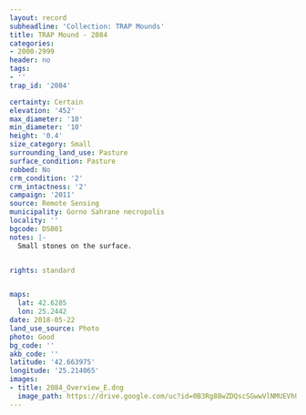 ```yaml
---
layout: record
subheadline: 'Collection: TRAP Mounds'
title: TRAP Mound - 2084
categories:
- 2000-2999
header: no
tags:
- ''
trap_id: '2084'

certainty: Certain
elevation: '452'
max_diameter: '10'
min_diameter: '10'
height: '0.4'
size_category: Small
surrounding_land_use: Pasture
surface_condition: Pasture
robbed: No
crm_condition: '2'
crm_intactness: '2'
campaign: '2011'
source: Remote Sensing
municipality: Gorno Sahrane necropolis
locality: ''
bgcode: DS001
notes: |-
  Small stones on the surface.


rights: standard


maps:
  lat: 42.6285
  lon: 25.2442
date: 2018-05-22
land_use_source: Photo
photo: Good
bg_code: ''
akb_code: ''
latitude: '42.663975'
longitude: '25.214065'
images:
- title: 2084_Overview_E.dng
  image_path: https://drive.google.com/uc?id=0B3Rg88wZDQscSGwwVlNMUEVhUEU
---
```

